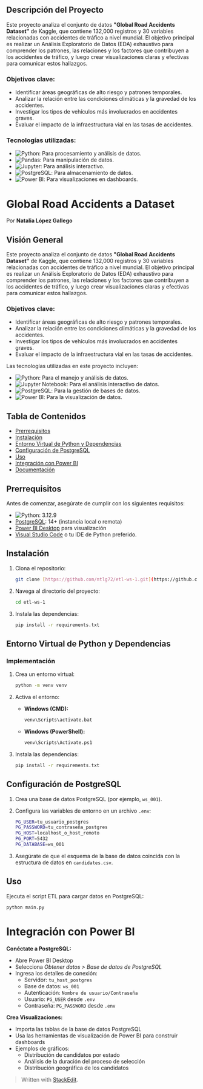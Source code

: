 ## Descripción del Proyecto  

Este proyecto analiza el conjunto de datos **"Global Road Accidents Dataset"** de Kaggle, que contiene 132,000 registros y 30 variables relacionadas con accidentes de tráfico a nivel mundial. El objetivo principal es realizar un Análisis Exploratorio de Datos (EDA) exhaustivo para comprender los patrones, las relaciones y los factores que contribuyen a los accidentes de tráfico, y luego crear visualizaciones claras y efectivas para comunicar estos hallazgos.  

### Objetivos clave:  
- Identificar áreas geográficas de alto riesgo y patrones temporales.  
- Analizar la relación entre las condiciones climáticas y la gravedad de los accidentes.  
- Investigar los tipos de vehículos más involucrados en accidentes graves.  
- Evaluar el impacto de la infraestructura vial en las tasas de accidentes.  

### Tecnologías utilizadas:  
- ![Python](https://img.shields.io/badge/python-3670A0?style=for-the-badge&logo=python&logoColor=ffdd54): Para procesamiento y análisis de datos.  
- ![Pandas](https://img.shields.io/badge/Pandas-2C2D72?logo=pandas&logoColor=white): Para manipulación de datos.  
- ![Jupyter](https://img.shields.io/badge/Jupyter-F37626?logo=jupyter&logoColor=white): Para análisis interactivo.  
- ![PostgreSQL](https://img.shields.io/badge/PostgreSQL-4169E1?logo=postgresql&logoColor=white): Para almacenamiento de datos.  
- ![Power BI](https://img.shields.io/badge/Power_BI-F2C811?logo=powerbi&logoColor=black): Para visualizaciones en dashboards.  



#


# Global Road Accidents a Dataset
Por **Natalia López Gallego**

## Visión General

Este proyecto analiza el conjunto de datos **"Global Road Accidents Dataset"** de Kaggle, que contiene 132,000 registros y 30 variables relacionadas con accidentes de tráfico a nivel mundial. El objetivo principal es realizar un Análisis Exploratorio de Datos (EDA) exhaustivo para comprender los patrones, las relaciones y los factores que contribuyen a los accidentes de tráfico, y luego crear visualizaciones claras y efectivas para comunicar estos hallazgos.  

### Objetivos clave:  
- Identificar áreas geográficas de alto riesgo y patrones temporales.  
- Analizar la relación entre las condiciones climáticas y la gravedad de los accidentes.  
- Investigar los tipos de vehículos más involucrados en accidentes graves.  
- Evaluar el impacto de la infraestructura vial en las tasas de accidentes.  

Las tecnologías utilizadas en este proyecto incluyen:

- ![Python](https://img.shields.io/badge/python-3670A0?style=for-the-badge&logo=python&logoColor=ffdd54): Para el manejo y análisis de datos.
- ![Jupyter Notebook](https://img.shields.io/badge/Jupyter%20Notebook-F37626?style=flat-square&logo=jupyter&logoColor=white): Para el análisis interactivo de datos.
- ![PostgreSQL](https://img.shields.io/badge/PostgreSQL-4169E1?style=for-the-badge&logo=postgresql&logoColor=white): Para la gestión de bases de datos.
- ![Power BI](https://img.shields.io/badge/Power_BI-F2C811?style=for-the-badge&logo=powerbi&logoColor=black): Para la visualización de datos.

## Tabla de Contenidos

- [Prerrequisitos](#prerrequisitos)
- [Instalación](#instalación)
- [Entorno Virtual de Python y Dependencias](#entorno-virtual-de-python--dependencias)
- [Configuración de PostgreSQL](#configuración-de-postgresql)
- [Uso](#uso)
- [Integración con Power BI](#integración-con-power-bi)
- [Documentación](#documentación)

## Prerrequisitos

Antes de comenzar, asegúrate de cumplir con los siguientes requisitos:

- ![Python](https://img.shields.io/badge/Python-3776AB?logo=python&logoColor=fff): 3.12.9
- [PostgreSQL](https://www.postgresql.org/download/): 14+ (instancia local o remota)
- [Power BI Desktop](https://powerbi.microsoft.com/desktop/) para visualización
- [Visual Studio Code](https://code.visualstudio.com/) o tu IDE de Python preferido.

## Instalación

1. Clona el repositorio:

    ```bash
    git clone [https://github.com/ntlg72/etl-ws-1.git](https://github.com/ntlg72/etl-ws-1.git)
    ```

2. Navega al directorio del proyecto:

    ```bash
    cd etl-ws-1
    ```

3. Instala las dependencias:

    ```bash
    pip install -r requirements.txt
    ```

## Entorno Virtual de Python y Dependencias

### Implementación

1. Crea un entorno virtual:

    ```bash
    python -m venv venv
    ```

2. Activa el entorno:

    - **Windows (CMD):**

        ```bash
        venv\Scripts\activate.bat
        ```

    - **Windows (PowerShell):**

        ```bash
        venv\Scripts\Activate.ps1
        ```

3. Instala las dependencias:

    ```bash
    pip install -r requirements.txt
    ```

## Configuración de PostgreSQL

1. Crea una base de datos PostgreSQL (por ejemplo, `ws_001`).
2. Configura las variables de entorno en un archivo `.env`:

    ```bash
    PG_USER=tu_usuario_postgres
    PG_PASSWORD=tu_contraseña_postgres
    PG_HOST=localhost_o_host_remoto
    PG_PORT=5432
    PG_DATABASE=ws_001
    ```

3. Asegúrate de que el esquema de la base de datos coincida con la estructura de datos en `candidates.csv`.

## Uso

Ejecuta el script ETL para cargar datos en PostgreSQL:

```bash
python main.py
```

# Integración con Power BI

**Conéctate a PostgreSQL:**

-   Abre Power BI Desktop
-   Selecciona _Obtener datos > Base de datos de PostgreSQL_
-   Ingresa los detalles de conexión:
    -   Servidor: `tu_host_postgres`
    -   Base de datos: `ws_001`
    -   Autenticación: `Nombre de usuario/Contraseña`
    -   Usuario: `PG_USER` desde `.env`
    -   Contraseña: `PG_PASSWORD` desde `.env`

**Crea Visualizaciones:**

-   Importa las tablas de la base de datos PostgreSQL
-   Usa las herramientas de visualización de Power BI para construir dashboards
-   Ejemplos de gráficos:
    -   Distribución de candidatos por estado
    -   Análisis de la duración del proceso de selección
    -   Distribución geográfica de los candidatos
    
> Written with [StackEdit](https://stackedit.io/).
